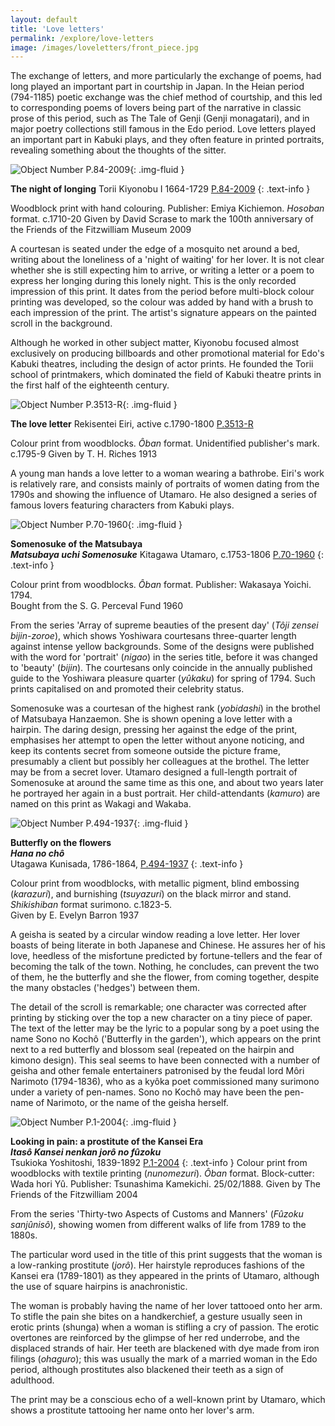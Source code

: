 ```yaml
---
layout: default
title: 'Love letters'
permalink: /explore/love-letters
image: /images/loveletters/front_piece.jpg
---
```

The exchange of letters, and more particularly the exchange of poems, had long played an important part in courtship in Japan. In the Heian period (794-1185) poetic exchange was the chief method of courtship, and this led to corresponding poems of lovers being part of the narrative in classic prose of this period, such as The Tale of Genji (Genji monagatari), and in major poetry collections still famous in the Edo period. Love letters played an important part in Kabuki plays, and they often feature in printed portraits, revealing something about the thoughts of the sitter.


![Object Number P.84-2009]({{site.baseurl}}/images/loveletters/P_84_2009.jpeg){: .img-fluid }

**The night of longing**
Torii Kiyonobu I 1664-1729 [P.84-2009]({{site.collection_url}}id/object/170694)
{: .text-info }

Woodblock print with hand colouring. Publisher: Emiya Kichiemon. _Hosoban_ format. c.1710-20  Given by David Scrase to mark the 100th anniversary of the Friends of the Fitzwilliam Museum 2009

A courtesan is seated under the edge of a mosquito net around a bed, writing about the loneliness of a 'night of waiting' for her lover. It is not clear whether she is still expecting him to arrive, or writing a letter or a poem to express her longing during this lonely night. This is the only recorded impression of this print. It dates from the period before multi-block colour printing was developed, so the colour was added by hand with a brush to each impression of the print. The artist's signature appears on the painted scroll in the background.

Although he worked in other subject matter, Kiyonobu focused almost exclusively on producing billboards and other promotional material for Edo's Kabuki theatres, including the design of actor prints. He founded the Torii school of printmakers, which dominated the field of Kabuki theatre prints in the first half of the eighteenth century.


![Object Number P.3513-R]({{site.baseurl}}/images/loveletters/P_3513_R_201801_adn21_dc2.jpeg){: .img-fluid }

**The love letter**
Rekisentei Eiri, active c.1790-1800 [P.3513-R]({{site.collection_url}}id/object/182459)

Colour print from woodblocks. _Ôban_ format. Unidentified publisher's mark. c.1795-9  Given by T. H. Riches 1913

A young man hands a love letter to a woman wearing a bathrobe. Eiri's work is relatively rare, and consists mainly of portraits of women dating from the 1790s and showing the influence of Utamaro. He also designed a series of famous lovers featuring characters from Kabuki plays.




![Object Number P.70-1960]({{site.baseurl}}/images/loveletters/p_70_1960_1_201307_mfj22_dc2.jpeg){: .img-fluid }

**Somenosuke of the Matsubaya**  
**_Matsubaya uchi Somenosuke_**
Kitagawa Utamaro, c.1753-1806 [P.70-1960]({{site.collection_url}}id/object/182752)
{: .text-info }

Colour print from woodblocks. _Ôban_ format. Publisher: Wakasaya Yoichi. 1794.  
Bought from the S. G. Perceval Fund 1960

From the series 'Array of supreme beauties of the present day' (_Tôji zensei bijin-zoroe_), which shows Yoshiwara courtesans three-quarter length against intense yellow backgrounds. Some of the designs were published with the word for 'portrait' (_nigao_) in the series title, before it was changed to 'beauty' (_bijin_). The courtesans only coincide in the annually published guide to the Yoshiwara pleasure quarter (_yûkaku_) for spring of 1794. Such prints capitalised on and promoted their celebrity status.

Somenosuke was a courtesan of the highest rank (_yobidashi_) in the brothel of Matsubaya Hanzaemon. She is shown opening a love letter with a hairpin. The daring design, pressing her against the edge of the print, emphasises her attempt to open the letter without anyone noticing, and keep its contents secret from someone outside the picture frame, presumably a client but possibly her colleagues at the brothel. The letter may be from a secret lover. Utamaro designed a full-length portrait of Somenosuke at around the same time as this one, and about two years later he portrayed her again in a bust portrait. Her child-attendants (_kamuro_) are named on this print as Wakagi and Wakaba.


![Object Number P.494-1937]({{site.baseurl}}/images/loveletters/p_494_1937_1_201308_mfj22_dc2.jpeg){: .img-fluid }

**Butterfly on the flowers**  
**_Hana no chô_**  
Utagawa Kunisada, 1786-1864, [P.494-1937]({{site.collection_url}}id/object/166030)
{: .text-info }

Colour print from woodblocks, with metallic pigment, blind embossing (_karazuri_), and burnishing (_tsuyazuri_) on the black mirror and stand. _Shikishiban_ format surimono. c.1823-5.  
Given by E. Evelyn Barron 1937

A geisha is seated by a circular window reading a love letter. Her lover boasts of being literate in both Japanese and Chinese. He assures her of his love, heedless of the misfortune predicted by fortune-tellers and the fear of becoming the talk of the town. Nothing, he concludes, can prevent the two of them, he the butterfly and she the flower, from coming together, despite the many obstacles ('hedges') between them.

The detail of the scroll is remarkable; one character was corrected after printing by sticking over the top a new character on a tiny piece of paper. The text of the letter may be the lyric to a popular song by a poet using the name Sono no Kochô ('Butterfly in the garden'), which appears on the print next to a red butterfly and blossom seal (repeated on the hairpin and kimono design). This seal seems to have been connected with a number of geisha and other female entertainers patronised by the feudal lord Môri Narimoto (1794-1836), who as a kyôka poet commissioned many surimono under a variety of pen-names. Sono no Kochô may have been the pen-name of Narimoto, or the name of the geisha herself.


![Object Number P.1-2004]({{site.baseurl}}/images/loveletters/P_1_2004_201106_adn21_dc1.jpeg){: .img-fluid }  

**Looking in pain: a prostitute of the Kansei Era**  
**_Itasô Kansei nenkan jorô no fûzoku_**  
Tsukioka Yoshitoshi, 1839-1892 [P.1-2004]({{site.collection_url}}id/object/183040)
{: .text-info }
Colour print from woodblocks with textile printing (_nunomezuri_). _Ôban_ format. Block-cutter: Wada hori Yû. Publisher: Tsunashima Kamekichi. 25/02/1888. Given by The Friends of the Fitzwilliam 2004

From the series 'Thirty-two Aspects of Customs and Manners' (_Fûzoku sanjûnisô_), showing women from different walks of life from 1789 to the 1880s.

The particular word used in the title of this print suggests that the woman is a low-ranking prostitute (_jorô_). Her hairstyle reproduces fashions of the Kansei era (1789-1801) as they appeared in the prints of Utamaro, although the use of square hairpins is anachronistic.

The woman is probably having the name of her lover tattooed onto her arm. To stifle the pain she bites on a handkerchief, a gesture usually seen in erotic prints (shunga) when a woman is stifling a cry of passion. The erotic overtones are reinforced by the glimpse of her red underrobe, and the displaced strands of hair. Her teeth are blackened with dye made from iron filings (_ohaguro_); this was usually the mark of a married woman in the Edo period, although prostitutes also blackened their teeth as a sign of adulthood.

The print may be a conscious echo of a well-known print by Utamaro, which shows a prostitute tattooing her name onto her lover's arm.
